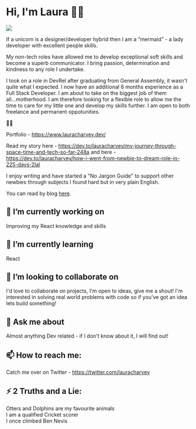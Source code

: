# Hi, I'm Laura 👋✨

<img src="https://i.imgur.com/7PTBtf4.png">

If a unicorn is a designer/developer hybrid then I am a “mermaid” - a lady developer with excellent people skills. 

My non-tech roles have allowed me to develop exceptional soft skills and become a superb communicator. I bring passion, determination and kindness to any role I undertake.

I took on a role in DevRel after graduating from General Assembly, it wasn't quite what I expected. I now have an additional 6 months experience as a Full Stack Developer. I am about to take on the biggest job of them all...motherhood. I am therefore looking for a flexible role to allow me the time to care for my little one and develop my skills further. I am open to both freelance and permanent oppotunities.

🧜‍♀️

Portfolio - https://www.lauracharvey.dev/

Read my story here - https://dev.to/lauracharvey/my-journey-through-space-time-and-tech-so-far-248a and here - https://dev.to/lauracharvey/how-i-went-from-newbie-to-dream-role-in-225-days-2lal

I enjoy writing and have started a "No Jargon Guide" to support other newbies through subjects I found hard but in very plain English. 

You can read by blog <a href="https://dev.to/lauracharvey">here</a>.

## 🔭 I’m currently working on 

Improving my React knowledge and skills

## 🌱 I’m currently learning 

React

## 👯 I’m looking to collaborate on 

I'd love to collaborate on projects, I'm open to ideas, give me a shout! I'm interested in solving real world problems with code so if you've got an idea lets build something!

## 💬 Ask me about

Almost anything Dev related - if I don't know about it, I will find out!

## 📫 How to reach me: 

Catch me over on Twitter - https://twitter.com/lauracharvey

## ⚡ 2 Truths and a Lie: 

Otters and Dolphins are my favourite animals
<br>I am a qualified Cricket scorer
<br>I once climbed Ben Nevis
